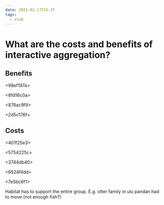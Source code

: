 ```yaml
---
date: 2021-02-17T15:37
tags: 
  - stub
---
```


# What are the costs and benefits of interactive aggregation?

## Benefits

<98ef197a>

<8fd16c0a>

<876ac9f9>

<d70e4dc4>

<d9337ee7>

<2d5c176f>

## Costs

<ab7bcfec>

<a1795a02>

<401f25e3>

<5754225c>

<3744db40>

<6524f4dd>

<7e5bc6f1>

Habitat has to support the entire group. E.g. otter family in ulu pandan had to move (not enough fish?)
